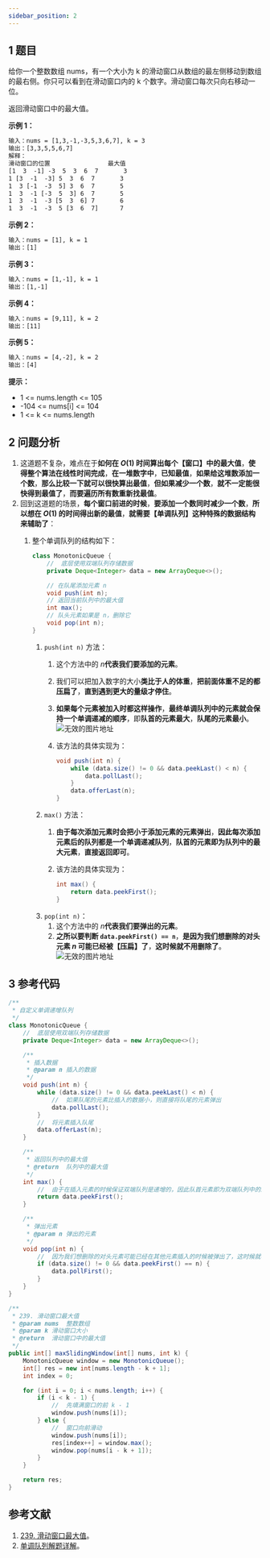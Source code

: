 ```yaml
---
sidebar_position: 2
---
```


## 1 题目

给你一个整数数组 nums，有一个大小为 k 的滑动窗口从数组的最左侧移动到数组的最右侧。你只可以看到在滑动窗口内的 k 个数字。滑动窗口每次只向右移动一位。

返回滑动窗口中的最大值。

**示例 1：**

```txt
输入：nums = [1,3,-1,-3,5,3,6,7], k = 3
输出：[3,3,5,5,6,7]
解释：
滑动窗口的位置                最大值
[1  3  -1] -3  5  3  6  7       3
1 [3  -1  -3] 5  3  6  7       3
1  3 [-1  -3  5] 3  6  7       5
1  3  -1 [-3  5  3] 6  7       5
1  3  -1  -3 [5  3  6] 7       6
1  3  -1  -3  5 [3  6  7]      7
```

**示例 2：**

```txt
输入：nums = [1], k = 1
输出：[1]
```

**示例 3：**

```txt
输入：nums = [1,-1], k = 1
输出：[1,-1]
```

**示例 4：**

```txt
输入：nums = [9,11], k = 2
输出：[11]
```

**示例 5：**

```txt
输入：nums = [4,-2], k = 2
输出：[4]
```

**提示：**

* 1 <= nums.length <= 105
* -104 <= nums[i] <= 104
* 1 <= k <= nums.length

## 2 问题分析

1. 这道题不复杂，难点在于**如何在 $O(1)$ 时间算出每个【窗口】中的最大值**，**使得整个算法在线性时间完成**，**在一堆数字中**，**已知最值**，**如果给这堆数添加一个数**，**那么比较一下就可以很快算出最值**，**但如果减少一个数**，**就不一定能很快得到最值了**，**而要遍历所有数重新找最值**。
2. 回到这道题的场景，**每个窗口前进的时候**，**要添加一个数同时减少一个数**，**所以想在 $O(1)$ 的时间得出新的最值**，**就需要【单调队列】这种特殊的数据结构来辅助了**：
   1. 整个单调队列的结构如下：

      ```java
      class MonotonicQueue {
          //  底层使用双端队列存储数据
          private Deque<Integer> data = new ArrayDeque<>();

          // 在队尾添加元素 n
          void push(int n);
          // 返回当前队列中的最大值
          int max();
          // 队头元素如果是 n，删除它
          void pop(int n);
      }
      ```

      1. `push(int n)` 方法：
         1. 这个方法中的 $n$**代表我们要添加的元素**。
         2. 我们可以把加入数字的大小**类比于人的体重**，**把前面体重不足的都压扁了**，**直到遇到更大的量级才停住**。
         3. **如果每个元素被加入时都这样操作**，**最终单调队列中的元素就会保持一个单调递减的顺序**，即**队首的元素最大**，**队尾的元素最小**。![无效的图片地址](https://notebook.ricear.com/media/202111/2021-11-21_2239570.38904421963548796.png)
         4. 该方法的具体实现为：

            ```java
            void push(int n) {
                while (data.size() != 0 && data.peekLast() < n) {
                    data.pollLast();
                }
                data.offerLast(n);
            }
            ```
      2. `max()` 方法：
         1. **由于每次添加元素时会把小于添加元素的元素弹出**，**因此每次添加元素后的队列都是一个单调递减队列**，**队首的元素即为队列中的最大元素**，**直接返回即可**。
         2. 该方法的具体实现为：

            ```java
            int max() {
                return data.peekFirst();
            }
            ```
      3. `pop(int n)`：
         1. 这个方法中的 $n$**代表我们要弹出的元素**。
         2. **之所以要判断 `data.peekFirst() == n`**，**是因为我们想删除的对头元素 $n$ 可能已经被【压扁】了**，**这时候就不用删除了**。![无效的图片地址](https://notebook.ricear.com/media/202111/2021-11-21_2246440.5904891752502391.png)

## 3 参考代码

```java
/**
 * 自定义单调递增队列
 */
class MonotonicQueue {
    //  底层使用双端队列存储数据
    private Deque<Integer> data = new ArrayDeque<>();

    /**
     * 插入数据
     * @param n 插入的数据
     */
    void push(int n) {
        while (data.size() != 0 && data.peekLast() < n) {
            //  如果队尾的元素比插入的数据小，则直接将队尾的元素弹出
            data.pollLast();
        }
        //  将元素插入队尾
        data.offerLast(n);
    }

    /**
     * 返回队列中的最大值
     * @return  队列中的最大值
     */
    int max() {
        //  由于在插入元素的时候保证双端队列是递增的，因此队首元素即为双端队列中的最大元素
        return data.peekFirst();
    }

    /**
     * 弹出元素
     * @param n 弹出的元素
     */
    void pop(int n) {
        //  因为我们想删除的对头元素可能已经在其他元素插入的时候被弹出了，这时候就不用删除了
        if (data.size() != 0 && data.peekFirst() == n) {
            data.pollFirst();
        }
    }
}

/**
 * 239. 滑动窗口最大值
 * @param nums  整数数组
 * @param k 滑动窗口大小
 * @return  滑动窗口中的最大值
 */
public int[] maxSlidingWindow(int[] nums, int k) {
    MonotonicQueue window = new MonotonicQueue();
    int[] res = new int[nums.length - k + 1];
    int index = 0;

    for (int i = 0; i < nums.length; i++) {
        if (i < k - 1) {
            //  先填满窗口的前 k - 1
            window.push(nums[i]);
        } else {
            //  窗口向前滑动
            window.push(nums[i]);
            res[index++] = window.max();
            window.pop(nums[i - k + 1]);
        }
    }

    return res;
}
```

## 参考文献

1. [239. 滑动窗口最大值](https://leetcode-cn.com/problems/sliding-window-maximum)。
2. [单调队列解题详解](https://leetcode-cn.com/problems/sliding-window-maximum/solution/dan-diao-dui-lie-by-labuladong)。
